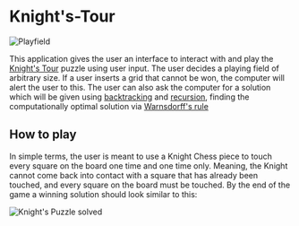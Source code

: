 # Knight's-Tour

![Playfield](https://upload.wikimedia.org/wikipedia/commons/c/ca/Knights-Tour-Animation.gif)

This application gives the user an interface to interact with and play the [Knight's Tour](https://en.wikipedia.org/wiki/Knight%27s_tour) puzzle using user input. The user decides a playing field of arbitrary size. If a user inserts a grid that cannot be won, the computer will alert the user to this. The user can also ask the computer for a solution which will be given using [backtracking](https://en.wikipedia.org/wiki/Backtracking) and [recursion](https://en.wikipedia.org/wiki/Recursion_(computer_science)), finding the computationally optimal solution via [Warnsdorff's rule](https://en.wikipedia.org/wiki/Knight%27s_tour#Warnsdorff's_rule)

## How to play

In simple terms, the user is meant to use a Knight Chess piece to touch every square on the board one time and one time only. Meaning, the Knight cannot come back into contact with a square that has already been touched, and every square on the board must be touched. By the end of the game a winning solution should look similar to this:

![Knight's Puzzle solved](https://upload.wikimedia.org/wikipedia/commons/f/f4/Knight%27s_Tour_of_130x130_Square_Board.png)

